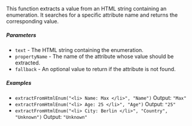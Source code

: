 This function extracts a value from an HTML string containing an enumeration. It searches for a specific attribute name and returns the corresponding value.

##### Parameters
* `text` - The HTML string containing the enumeration.
* `propertyName` - The name of the attribute whose value should be extracted.
* `fallback` - An optional value to return if the attribute is not found.

##### Examples
* `extractFromHtmlEnum("<li> Name: Max </li>", "Name")` Output: `"Max"`
* `extractFromHtmlEnum("<li> Age: 25 </li>", "Age")` Output: `"25"`
* `extractFromHtmlEnum("<li> City: Berlin </li>", "Country", "Unknown")` Output: `"Unknown"` 
